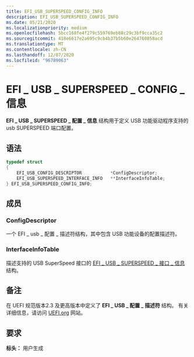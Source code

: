 ```yaml
---
title: EFI_USB_SUPERSPEED_CONFIG_INFO
description: EFI_USB_SUPERSPEED_CONFIG_INFO
ms.date: 05/21/2020
ms.localizationpriority: medium
ms.openlocfilehash: 5bcc168fe4f279c559769eb88c29c3bf9cca35c2
ms.sourcegitcommit: 418e6617e2a695c9cb4b37b5b60e264760858acd
ms.translationtype: MT
ms.contentlocale: zh-CN
ms.lasthandoff: 12/07/2020
ms.locfileid: "96789063"
---
```

# <a name="efi_usb_superspeed_config_info"></a>EFI \_ USB \_ SUPERSPEED \_ CONFIG \_ 信息

**EFI \_ USB \_ SUPERSPEED \_ 配置 \_ 信息** 结构用于定义 USB 功能驱动程序支持的 usb SUPERSPEED 端口配置。

## <a name="syntax"></a>语法

```cpp
typedef struct
{
    EFI_USB_CONFIG_DESCRIPTOR           *ConfigDescriptor;
    EFI_USB_SUPERSPEED_INTERFACE_INFO   **InterfaceInfoTable;
} EFI_USB_SUPERSPEED_CONFIG_INFO;
```

## <a name="members"></a>成员

### <a name="configdescriptor"></a>ConfigDescriptor

一个 EFI \_ usb \_ 配置 \_ 描述符结构，其中包含 USB 功能设备的配置描述符。

### <a name="interfaceinfotable"></a>InterfaceInfoTable

描述支持的 USB SuperSpeed 接口的 [EFI \_ USB \_ SUPERSPEED \_ 接口 \_ 信息](efi-usb-superspeed-interface-info.md) 结构。

## <a name="remarks"></a>备注

在 UEFI 规范版本2.3 及更高版本中定义了 **EFI \_ USB \_ 配置 \_ 描述符** 结构。 有关详细信息，请访问 [UEFI.org](https://uefi.org/specifications) 网站。

## <a name="requirements"></a>要求

**标头：** 用户生成
